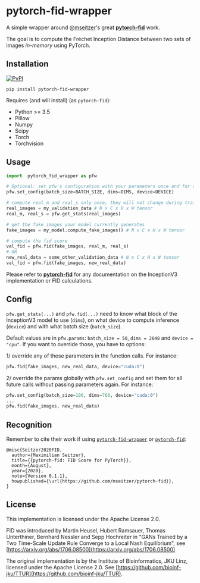 # pytorch-fid-wrapper
A simple wrapper around [@mseitzer](https://github.com/mseitzer)'s great [**pytorch-fid**](https://github.com/mseitzer/pytorch-fid) work.

The goal is to compute the Fréchet Inception Distance between two sets of images *in-memory* using PyTorch.

## Installation

[![PyPI](https://img.shields.io/pypi/v/pytorch-fid-wrapper.svg)](https://pypi.org/project/pytorch-fid/)

```
pip install pytorch-fid-wrapper
```

Requires (and will install) (as `pytorch-fid`):
  * Python >= 3.5
  * Pillow
  * Numpy
  * Scipy
  * Torch
  * Torchvision

## Usage

```python
import  pytorch_fid_wrapper as pfw

# Optional: set pfw's configuration with your parameters once and for all
pfw.set_config(batch_size=BATCH_SIZE, dims=DIMS, device=DEVICE)

# compute real_m and real_s only once, they will not change during training
real_images = my_validation_data # N x C x H x W tensor
real_m, real_s = pfw.get_stats(real_images)

# get the fake images your model currently generates
fake_images = my_model.compute_fake_images() # N x C x H x W tensor

# compute the fid score
val_fid = pfw.fid(fake_images, real_m, real_s)
# OR
new_real_data = some_other_validation_data # N x C x H x W tensor
val_fid = pfw.fid(fake_images, new_real_data)
```

Please refer to [**pytorch-fid**](https://github.com/mseitzer/pytorch-fid) for any documentation on the InceptionV3 implementation or FID calculations.

## Config

`pfw.get_stats(...)` and `pfw.fid(...)` need to know what block of the InceptionV3 model to use (`dims`), on what device to compute inference (`device`) and with what batch size (`batch_size`).

Default values are in `pfw.params`: `batch_size = 50`, `dims = 2048` and `device = "cpu"`. If you want to override those, you have to options:

1/ override any of these parameters in the function calls. For instance:
  ```python
  pfw.fid(fake_images, new_real_data, device="cuda:0")
  ```
2/ override the params globally with `pfw.set_config` and set them for all future calls without passing parameters again. For instance:
  ```python
  pfw.set_config(batch_size=100, dims=768, device="cuda:0")
  ...
  pfw.fid(fake_images, new_real_data)
  ```

## Recognition

Remember to cite their work if using [`pytorch-fid-wrapper`](https://github.com/vict0rsch/pytorch-fid-wrapper) or [`pytorch-fid`](https://github.com/mseitzer/pytorch-fid):

```
@misc{Seitzer2020FID,
  author={Maximilian Seitzer},
  title={{pytorch-fid: FID Score for PyTorch}},
  month={August},
  year={2020},
  note={Version 0.1.1},
  howpublished={\url{https://github.com/mseitzer/pytorch-fid}},
}
```

## License

This implementation is licensed under the Apache License 2.0.

FID was introduced by Martin Heusel, Hubert Ramsauer, Thomas Unterthiner, Bernhard Nessler and Sepp Hochreiter in "GANs Trained by a Two Time-Scale Update Rule Converge to a Local Nash Equilibrium", see [https://arxiv.org/abs/1706.08500](https://arxiv.org/abs/1706.08500)

The original implementation is by the Institute of Bioinformatics, JKU Linz, licensed under the Apache License 2.0.
See [https://github.com/bioinf-jku/TTUR](https://github.com/bioinf-jku/TTUR).
